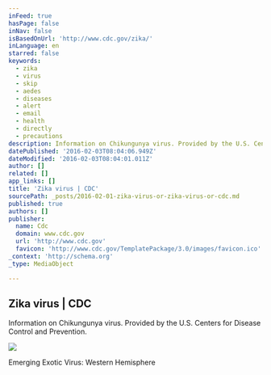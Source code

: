 ```yaml
---
inFeed: true
hasPage: false
inNav: false
isBasedOnUrl: 'http://www.cdc.gov/zika/'
inLanguage: en
starred: false
keywords:
  - zika
  - virus
  - skip
  - aedes
  - diseases
  - alert
  - email
  - health
  - directly
  - precautions
description: Information on Chikungunya virus. Provided by the U.S. Centers for Disease Control and Prevention.
datePublished: '2016-02-03T08:04:06.949Z'
dateModified: '2016-02-03T08:04:01.011Z'
author: []
related: []
app_links: []
title: 'Zika virus | CDC'
sourcePath: _posts/2016-02-01-zika-virus-or-zika-virus-or-cdc.md
published: true
authors: []
publisher:
  name: Cdc
  domain: www.cdc.gov
  url: 'http://www.cdc.gov'
  favicon: 'http://www.cdc.gov/TemplatePackage/3.0/images/favicon.ico'
_context: 'http://schema.org'
_type: MediaObject

---
```

<article style=""><h1>Zika virus | CDC</h1><p>Information on Chikungunya virus. Provided by the U.S. Centers for Disease Control and Prevention.</p><img src="https://s3-us-west-2.amazonaws.com/the-grid-img/p/92c5531e4e8ec053d4f089b9ee8b507ec1b95c88.jpg" /></article>

Emerging Exotic Virus: Western Hemisphere